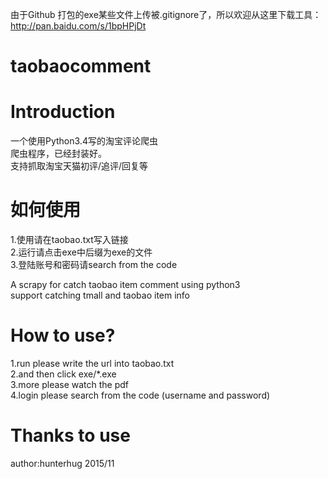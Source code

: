 由于Github 打包的exe某些文件上传被.gitignore了，所以欢迎从这里下载工具：http://pan.baidu.com/s/1bpHPjDt

# taobaocomment

# Introduction

一个使用Python3.4写的淘宝评论爬虫<br/>
爬虫程序，已经封装好。<br/>
支持抓取淘宝天猫初评/追评/回复等<br/>
# 如何使用
1.使用请在taobao.txt写入链接<br/>
2.运行请点击exe中后缀为exe的文件<br/>
3.登陆账号和密码请search from the code

A scrapy for catch taobao item comment using python3<br/>
support catching tmall and taobao item info
# How to use?
1.run please write the url into taobao.txt <br/>
2.and then click exe/*.exe<br/>
3.more please watch the pdf<br/>
4.login please search from the code (username and password)
<br/>

# Thanks to use 
author:hunterhug
2015/11



